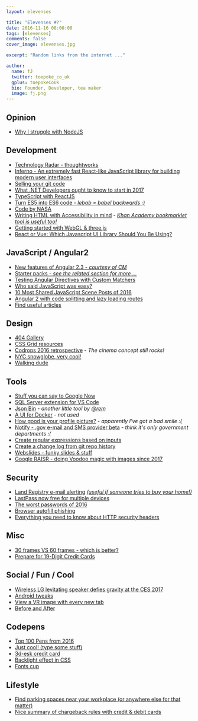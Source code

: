```yaml
---
layout: elevenses

title: "Elevenses #?"
date: 2016-11-16 08:00:00
tags: [elevenses]
comments: false
cover_image: elevenses.jpg

excerpt: "Random links from the internet ..."

author:
  name: fJ
  twitter: toepoke_co_uk
  gplus: toepokeCoUk
  bio: Founder, Developer, tea maker
  image: fj.png
---
```


## Opinion
* [Why I struggle with NodeJS](https://dev.to/grahamcox82/why-i-struggle-with-node)

## Development
* [Technology Radar - thoughtworks](https://www.thoughtworks.com/de/radar/techniques)
* [Inferno - An extremely fast React-like JavaScript library for building modern user interfaces](https://infernojs.org/)
* [Selling your git code](https://git.market/)
* [What .NET Developers ought to know to start in 2017](http://www.hanselman.com/blog/WhatNETDevelopersOughtToKnowToStartIn2017.aspx)
* [TypeScript with ReactJS](https://medium.com/@shakyShane/hello-world-with-preact-jsx-typescript-6d70cf2ebf01#.ha9p9tv42)
* [Turn ES5 into ES6 code - *lebab = babel backwards :)*](https://github.com/lebab/lebab)
* [Code by NASA](https://code.nasa.gov/)
* [Writing HTML with Accessibility in mind](https://medium.com/@matuzo/writing-html-with-accessibility-in-mind-a62026493412#.mzzh4fpf0) - *[Khan Academy bookmarklet tool is useful too!](http://khan.github.io/tota11y/)*
* [Getting started with WebGL &amp; three.js](https://www.august.com.au/blog/animating-scenes-with-webgl-three-js/)
* [React or Vue: Which Javascript UI Library Should You Be Using?](https://medium.com/js-dojo/react-or-vue-which-javascript-ui-library-should-you-be-using-543a383608d#.cntldal8m)

## JavaScript / Angular2
* [New features of Angular 2.3 - *courtesy of CM*](https://medium.com/@gerard.sans/angular-2-new-features-in-angular-2-3-f2e73f16a09e#.x4rs0jkhr)
* [Starter packs *- see the related section for more ...*](https://github.com/SamVerschueren/ng2-hello-world-aot-rollup)
* [Testing Angular Directives with Custom Matchers](https://blog.thoughtram.io/angular/2016/12/27/angular-2-advance-testing-with-custom-matchers.html)
* [Who said JavaScript was easy?](https://hackernoon.com/who-said-javascript-easy-f4a1d5b399b8#.g2mz3yqix)
* [10 Most Shared JavaScript Scene Posts of 2016](https://medium.com/javascript-scene/10-most-shared-javascript-scene-posts-of-2016-862955855d36#.j983nn2dj)
* [Angular 2 with code splitting and lazy loading routes](https://github.com/vsavkin/router_lazyloading)
* [Find useful articles](https://www.hotjs.net/)

## Design
* [404 Gallery](http://404error.gallery/)
* [CSS Grid resources](https://github.com/ptcrt/learn-grid)
* [Codrops 2016 retrospective](https://tympanus.net/codrops2016/) - *The cinema concept still rocks!*
* [NYC snowglobe, very cool!](http://2017.ronikdesign.com/)
* [Walking dude](https://chinedufn.github.io/skeletal-animation-system/)

## Tools
* [Stuff you can say to Google Now](http://ok-google.io/)
* [SQL Server extension for VS Code](https://marketplace.visualstudio.com/items?itemName=ms-mssql.mssql)
* [Json Bin](https://jsonbin.org/) - *another little tool by [@rem](https://twitter.com/rem)*
* [A UI for Docker](https://media-glass.es/portainer-the-ui-for-docker-d067f6335f23#.rieb569t6) - *not used*
* [How good is your profile picture?](https://www.snappr.co/photo-analyzer/) - *apparently I've got a bad smile :(*
* [Notify - .gov e-mail and SMS provider beta](https://www.notifications.service.gov.uk/) - *think it's only government departments :(*
* [Create regular expressions based on inputs](https://runkit.com/npm/regexgen)
* [Create a change log from git repo history](https://github.com/zeit/release)
* [Webslides - funky slides &amp; stuff](https://webslides.tv/)
* [Google RAISR - doing Voodoo magic with images since 2017](http://www.pcmag.com/news/351027/google-raisr-intelligently-makes-low-res-images-high-quality)

## Security
* [Land Registry e-mail alerting](https://www.gov.uk/guidance/property-alert) *[(useful if someone tries to buy your home!)](https://www.lovemoney.com/news/61895/mortgage-loan-property-fraud-signs-protection-land-registry)*
* [LastPass now free for multiple devices](http://www.zdnet.com/article/lastpass-brings-free-password-management-to-all-your-devices)
* [The worst passwords of 2016](http://www.zdnet.com/article/only-yourselves-to-blame-the-worst-passwords-of-2016-are-as-lazy-as-ever/)
* [Browser autofill phishing](https://github.com/anttiviljami/browser-autofill-phishing)
* [Everything you need to know about HTTP security headers](https://blog.appcanary.com/2017/http-security-headers.html)

## Misc
* [30 frames VS 60 frames - which is better?](http://30vs60.com/)
* [Prepare for 19-Digit Credit Cards](https://www.nccgroup.trust/uk/about-us/newsroom-and-events/blogs/2016/november/prepare-for-19-digit-credit-cards/)

## Social / Fun / Cool
* [Wireless LG levitating speaker defies gravity at the CES 2017](http://www.designboom.com/technology/lg-levitating-speaker-ces-2017-01-03-2017)
* [Android tweaks](http://www.makeuseof.com/tag/5-hidden-chrome-android-tweaks-need-try/)
* [View a VR image with every new tab](https://svrf.com/apps/tabs.html)
* [Before and After](http://www.urb-i.com/before-after-gallery)

## Codepens
* [Top 100 Pens from 2016](https://codepen.io/2016/popular/pens/)
* [Just cool! (type some stuff)](https://codepen.io/steveg3003/full/pNqdRq/)
* [3d-esk credit card](http://codepen.io/robin-dela/full/jVddbq/)
* [Backlight effect in CSS](http://codepen.io/georgehastings/full/xgwxgo/)
* [Fonts cup](http://codepen.io/jkantner/full/Bpyzvq/)

## Lifestyle
* [Find parking spaces near your workplace (or anywhere else for that matter)](https://www.yourparkingspace.co.uk)
* [Nice summary of chargeback rules with credit &amp; debit cards](http://paullewismoney.blogspot.co.uk/2014/11/money-back-plastic.html)
